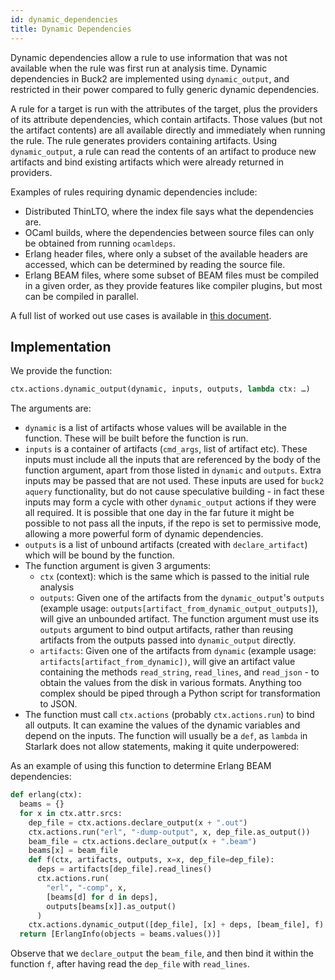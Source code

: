 ```yaml
---
id: dynamic_dependencies
title: Dynamic Dependencies
---
```


Dynamic dependencies allow a rule to use information that was not available when the rule was first run at analysis time. Dynamic dependencies in Buck2 are implemented using `dynamic_output`, and restricted in their power compared to fully generic dynamic dependencies.

A rule for a target is run with the attributes of the target, plus the providers of its attribute dependencies, which contain artifacts. Those values (but not the artifact contents) are all available directly and immediately when running the rule. The rule generates providers containing artifacts.  Using `dynamic_output`, a rule can read the contents of an artifact to produce new artifacts and bind existing artifacts which were already returned in providers.

Examples of rules requiring dynamic dependencies include:

* Distributed ThinLTO, where the index file says what the dependencies are.
* OCaml builds, where the dependencies between source files can only be obtained from running `ocamldeps`.
* Erlang header files, where only a subset of the available headers are accessed, which can be determined by reading the source file.
* Erlang BEAM files, where some subset of BEAM files must be compiled in a given order, as they provide features like compiler plugins, but most can be compiled in parallel.

A full list of worked out use cases is available in [this document](https://docs.google.com/document/d/1K8RgvDMvdDFsLWAu0cehauJstHZaFe-7NeaAqWe4-L4/edit).

## Implementation

We provide the function:

```python
ctx.actions.dynamic_output(dynamic, inputs, outputs, lambda ctx: …)
```

The arguments are:

* `dynamic` is a list of artifacts whose values will be available in the function. These will be built before the function is run.
* `inputs` is a container of artifacts (`cmd_args`, list of artifact etc). These inputs must include all the inputs that are referenced by the body of the function argument, apart from those listed in `dynamic` and `outputs`. Extra inputs may be passed that are not used. These inputs are used for `buck2 aquery` functionality, but do not cause speculative building - in fact these inputs may form a cycle with other `dynamic_output` actions if they were all required. It is possible that one day in the far future it might be possible to not pass all the inputs, if the repo is set to permissive mode, allowing a more powerful form of dynamic dependencies.
* `outputs` is a list of unbound artifacts (created with `declare_artifact`) which will be bound by the function.
* The function argument is given 3 arguments:
  * `ctx` (context): which is the same which is passed to the initial rule analysis
  * `outputs`: Given one of the artifacts from the `dynamic_output`'s `outputs` (example usage: `outputs[artifact_from_dynamic_output_outputs]`), will give an unbounded artifact. The function argument must use its `outputs` argument to bind output artifacts, rather than reusing artifacts from the outputs passed into `dynamic_output` directly.
  * `artifacts`: Given one of the artifacts from `dynamic` (example usage: `artifacts[artifact_from_dynamic])`, will give an artifact value containing the methods `read_string`, `read_lines`, and `read_json` - to obtain the values from the disk in various formats. Anything too complex should be piped through a Python script for transformation to JSON.
* The function must call `ctx.actions` (probably `ctx.actions.run`) to bind all outputs. It can examine the values of the dynamic variables and depend on the inputs. The function will usually be a `def`, as `lambda` in Starlark does not allow statements, making it quite underpowered:

As an example of using this function to determine Erlang BEAM dependencies:

```python
def erlang(ctx):
  beams = {}
  for x in ctx.attr.srcs:
    dep_file = ctx.actions.declare_output(x + ".out")
    ctx.actions.run("erl", "-dump-output", x, dep_file.as_output())
    beam_file = ctx.actions.declare_output(x + ".beam")
    beams[x] = beam_file
    def f(ctx, artifacts, outputs, x=x, dep_file=dep_file):
      deps = artifacts[dep_file].read_lines()
      ctx.actions.run(
        "erl", "-comp", x,
        [beams[d] for d in deps],
        outputs[beams[x]].as_output()
      )
    ctx.actions.dynamic_output([dep_file], [x] + deps, [beam_file], f)
  return [ErlangInfo(objects = beams.values())]
```

Observe that we `declare_output` the `beam_file`, and then bind it within the function `f`, after having read the `dep_file` with `read_lines`.
